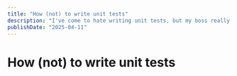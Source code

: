 ```yaml
---
title: "How (not) to write unit tests"
description: "I've come to hate writing unit tests, but my boss really likes them for some reason. Fortunately we live in a time where everyone has access to unpaid interns that work for token credits (i'm assuming of the dave & busters variety; that's what I've been shoving into the ports of my laptop anyways). Here's some learnings from beating my intern into place when it comes to writing unit tests."
publishDate: "2025-04-11"
---
```


# How (not) to write unit tests

